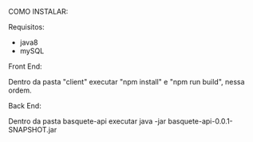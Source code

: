 COMO INSTALAR:

Requisitos:

- java8
- mySQL

Front End:

Dentro da pasta "client" executar "npm install" e "npm run build", nessa ordem.

Back End:

Dentro da pasta basquete-api executar java -jar basquete-api-0.0.1-SNAPSHOT.jar

